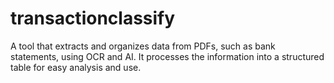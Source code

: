 # transactionclassify
A tool that extracts and organizes data from PDFs, such as bank statements, using OCR and AI. It processes the information into a structured table for easy analysis and use.

